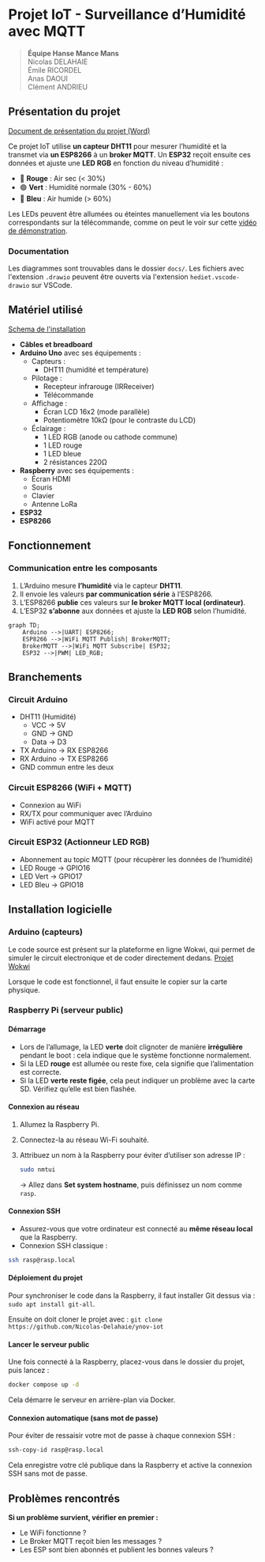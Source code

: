 # Projet IoT - Surveillance d’Humidité avec MQTT

> **Équipe Hanse Mance Mans**  
> Nicolas DELAHAIE  
> Émile RICORDEL  
> Anas DAOUI  
> Clément ANDRIEU

## Présentation du projet

[Document de présentation du projet (Word)](https://auvencecom-my.sharepoint.com/:w:/g/personal/nicolas_delahaie_ynov_com/EWxNXPk6Hf5GhAFUDsCuzskBGGFIuqWOAZh5HHxPKcpJHA?e=mTtp2u)

Ce projet IoT utilise **un capteur DHT11** pour mesurer l’humidité et la transmet via **un ESP8266** à un **broker MQTT**. Un **ESP32** reçoit ensuite ces données et ajuste une **LED RGB** en fonction du niveau d’humidité :

- 🔴 **Rouge** : Air sec (< 30%)
- 🟢 **Vert** : Humidité normale (30% - 60%)
- 🔵 **Bleu** : Air humide (> 60%)

Les LEDs peuvent être allumées ou éteintes manuellement via les boutons correspondants sur la télécommande, comme on peut le voir sur cette [vidéo de démonstration](demonstration.mp4).

### Documentation

Les diagrammes sont trouvables dans le dossier `docs/`. Les fichiers avec l'extension `.drawio` peuvent être ouverts via l'extension `hediet.vscode-drawio` sur VSCode.

## Matériel utilisé

[Schema de l'installation](schema_arduino.png)

- **Câbles et breadboard**
- **Arduino Uno** avec ses équipements :
  - Capteurs :
    - DHT11 (humidité et température)
  - Pilotage :
    - Recepteur infrarouge (IRReceiver)
    - Télécommande
  - Affichage :
    - Écran LCD 16x2 (mode parallèle)
    - Potentiomètre 10kΩ (pour le contraste du LCD)
  - Éclairage :
    - 1 LED RGB (anode ou cathode commune)
    - 1 LED rouge
    - 1 LED bleue
    - 2 résistances 220Ω
- **Raspberry** avec ses équipements :
  - Écran HDMI
  - Souris
  - Clavier
  - Antenne LoRa
- **ESP32**
- **ESP8266**

## Fonctionnement

### Communication entre les composants

1. L’Arduino mesure **l’humidité** via le capteur **DHT11**.
2. Il envoie les valeurs **par communication série** à l’ESP8266.
3. L’ESP8266 **publie** ces valeurs sur **le broker MQTT local (ordinateur)**.
4. L’ESP32 **s’abonne** aux données et ajuste la **LED RGB** selon l’humidité.

```mermaid
graph TD;
    Arduino -->|UART| ESP8266;
    ESP8266 -->|WiFi MQTT Publish| BrokerMQTT;
    BrokerMQTT -->|WiFi MQTT Subscribe| ESP32;
    ESP32 -->|PWM| LED_RGB;
```

## Branchements

### Circuit Arduino

- DHT11 (Humidité)
  - VCC → 5V
  - GND → GND
  - Data → D3
- TX Arduino → RX ESP8266
- RX Arduino → TX ESP8266
- GND commun entre les deux

### Circuit ESP8266 (WiFi + MQTT)

- Connexion au WiFi
- RX/TX pour communiquer avec l’Arduino
- WiFi activé pour MQTT

### Circuit ESP32 (Actionneur LED RGB)

- Abonnement au topic MQTT (pour récupèrer les données de l’humidité)
- LED Rouge → GPIO16
- LED Vert → GPIO17
- LED Bleu → GPIO18

## Installation logicielle

### Arduino (capteurs)

Le code source est présent sur la plateforme en ligne Wokwi, qui permet de simuler le circuit electronique et de coder directement dedans. [Projet Wokwi](https://wokwi.com/projects/422783187973623809)

Lorsque le code est fonctionnel, il faut ensuite le copier sur la carte physique.

### Raspberry Pi (serveur public)

#### Démarrage

- Lors de l’allumage, la LED **verte** doit clignoter de manière **irrégulière** pendant le boot : cela indique que le système fonctionne normalement.
- Si la LED **rouge** est allumée ou reste fixe, cela signifie que l’alimentation est correcte.
- Si la LED **verte reste figée**, cela peut indiquer un problème avec la carte SD. Vérifiez qu’elle est bien flashée.

#### Connexion au réseau

1. Allumez la Raspberry Pi.
2. Connectez-la au réseau Wi-Fi souhaité.
3. Attribuez un nom à la Raspberry pour éviter d’utiliser son adresse IP :

   ```bash
   sudo nmtui
   ```

   → Allez dans **Set system hostname**, puis définissez un nom comme `rasp`.

#### Connexion SSH

- Assurez-vous que votre ordinateur est connecté au **même réseau local** que la Raspberry.
- Connexion SSH classique :

```bash
ssh rasp@rasp.local
```

#### Déploiement du projet

Pour synchroniser le code dans la Raspberry, il faut installer Git dessus via : `sudo apt install git-all`.

Ensuite on doit cloner le projet avec : `git clone https://github.com/Nicolas-Delahaie/ynov-iot`

#### Lancer le serveur public

Une fois connecté à la Raspberry, placez-vous dans le dossier du projet, puis lancez :

```bash
docker compose up -d
```

Cela démarre le serveur en arrière-plan via Docker.

#### Connexion automatique (sans mot de passe)

Pour éviter de ressaisir votre mot de passe à chaque connexion SSH :

```bash
ssh-copy-id rasp@rasp.local
```

Cela enregistre votre clé publique dans la Raspberry et active la connexion SSH sans mot de passe.

## Problèmes rencontrés

**Si un problème survient, vérifier en premier :**

- Le WiFi fonctionne ?
- Le Broker MQTT reçoit bien les messages ?
- Les ESP sont bien abonnés et publient les bonnes valeurs ?
